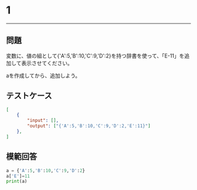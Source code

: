 # 1

---
## 問題

変数に、値の組として{'A':5,'B':10,'C':9,'D':2}を持つ辞書を使って、「E-11」を追加して表示させてください。

aを作成してから、追加しよう。

## テストケース

```json
[
	{
		"input": [],
		"output": ["{'A':5,'B':10,'C':9,'D':2,'E':11}"]
  	},
]
```

## 模範回答
```python
a = {'A':5,'B':10,'C':9,'D':2}
a['E']=11
print(a)
```
